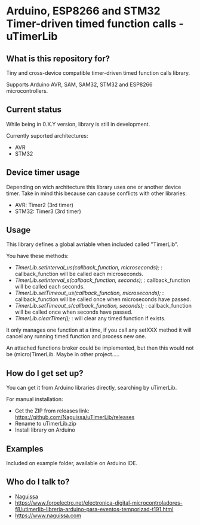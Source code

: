 # Arduino, ESP8266 and STM32 Timer-driven timed function calls - uTimerLib #

## What is this repository for? ##

Tiny and cross-device compatible timer-driven timed function calls library.

Supports Arduino AVR, SAM, SAM32, STM32 and ESP8266 microcontrollers.


## Current status ##

While being in 0.X.Y version, library is still in development.

Currently suported architectures:
 - AVR
 - STM32

## Device timer usage ##

Depending on wich architecture this library uses one or another device timer. Take in mind this because can caause conflicts with other libraries:

 - AVR: Timer2 (3rd timer)
 - STM32: Timer3 (3rd timer)

## Usage ##

This library defines a global avriable when included called "TimerLib".

You have these methods:
 - *TimerLib.setInterval_us(callback_function, microseconds);* : callback_function will be called each microseconds.
 - *TimerLib.setInterval_s(callback_function, seconds);* : callback_function will be called each seconds.
 - *TimerLib.setTimeout_us(callback_function, microseconds);* : callback_function will be called once when microseconds have passed.
 - *TimerLib.setTimeout_s(callback_function, seconds);* : callback_function will be called once when seconds have passed.
 - *TimerLib.clearTimer();* : will clear any timed function if exists.

It only manages one function at a time, if you call any setXXX method it will cancel any running timed function and process new one.

An attached functions broker could be implemented, but then this would not be (micro)TimerLib. Maybe in other project.....

## How do I get set up? ##

You can get it from Arduino libraries directly, searching by uTimerLib.

For manual installation:

 * Get the ZIP from releases link: https://github.com/Naguissa/uTimerLib/releases
 * Rename to uTimerLib.zip
 * Install library on Arduino

## Examples ##

Included on example folder, available on Arduino IDE.



## Who do I talk to? ##

 * [Naguissa](https://github.com/Naguissa)
 * https://www.foroelectro.net/electronica-digital-microcontroladores-f8/utimerlib-libreria-arduino-para-eventos-temporizad-t191.html
 * https://www.naguissa.com

